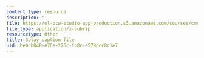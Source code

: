 ```yaml
---
content_type: resource
description: ''
file: https://ol-ocw-studio-app-production.s3.amazonaws.com/courses/cms-608-game-design-spring-2014/bebcb848e76e226cfb8ce578dcc8c1e7_1506698.srt
file_type: application/x-subrip
resourcetype: Other
title: 3play caption file
uid: bebcb848-e76e-226c-fb8c-e578dcc8c1e7
---
```

